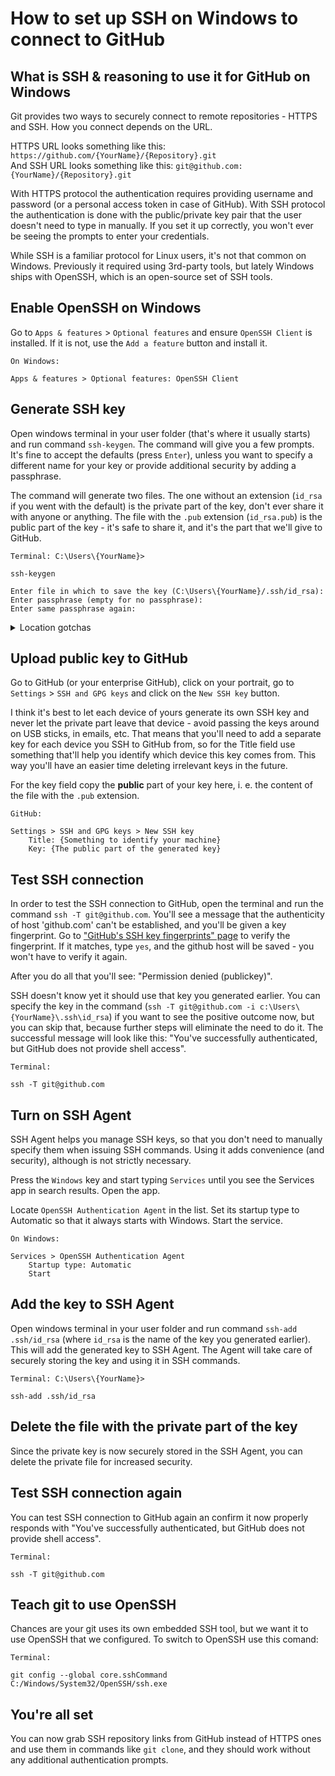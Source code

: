 # How to set up SSH on Windows to connect to GitHub

## What is SSH & reasoning to use it for GitHub on Windows

Git provides two ways to securely connect to remote repositories - HTTPS and SSH. How you connect depends on the URL.

HTTPS URL looks something like this: `https://github.com/{YourName}/{Repository}.git`  
And SSH URL looks something like this: `git@github.com:{YourName}/{Repository}.git`

With HTTPS protocol the authentication requires providing username and password (or a personal access token in case of GitHub).
With SSH protocol the authentication is done with the public/private key pair that the user doesn't need to type in manually. If you set it up correctly, you won't ever be seeing the prompts to enter your credentials.

While SSH is a familiar protocol for Linux users, it's not that common on Windows. Previously it required using 3rd-party tools, but lately Windows ships with OpenSSH, which is an open-source set of SSH tools.

## Enable OpenSSH on Windows

Go to `Apps & features` > `Optional features` and ensure `OpenSSH Client` is installed. If it is not, use the `Add a feature` button and install it.

```
On Windows:

Apps & features > Optional features: OpenSSH Client
```

## Generate SSH key

Open windows terminal in your user folder (that's where it usually starts) and run command `ssh-keygen`.
The command will give you a few prompts. It's fine to accept the defaults (press `Enter`), unless you want to specify a different name for your key or provide additional security by adding a passphrase.

The command will generate two files. The one without an extension (`id_rsa` if you went with the default) is the private part of the key, don't ever share it with anyone or anything. The file with the `.pub` extension (`id_rsa.pub`) is the public part of the key - it's safe to share it, and it's the part that we'll give to GitHub.

```
Terminal: C:\Users\{YourName}> 

ssh-keygen

Enter file in which to save the key (C:\Users\{YourName}/.ssh/id_rsa): 
Enter passphrase (empty for no passphrase):
Enter same passphrase again:
```

<details>
<summary>Location gotchas</summary>

`%USERPROFILE%/.ssh` is the default location for SSH keys. If you've never generated SSH keys before, the `.ssh` folder probably doesnt exist yet.

If the `.ssh` folder doesn't exist and you answer to the location prompt with a relative path like `.ssh/github_rsa`, you'll likely get the error: 
```
"Saving key ".ssh/github_rsa" failed: No such file or directory"
```
One possible solution is to copy the suggested location exactly only replacing the file name, leaving the slashes as they are: `C:\Users\{YourName}/.ssh/github_rsa`. This will create the missing folder in the process. Or, you can create the `.ssh` folder manually, or accept the defaults and then delete the generated key and re-run with the relative path.

I'm not sure what's going with path resolution here. It's weird.
</details>

## Upload public key to GitHub

Go to GitHub (or your enterprise GitHub), click on your portrait, go to `Settings` > `SSH and GPG keys` and click on the `New SSH key` button. 

I think it's best to let each device of yours generate its own SSH key and never let the private part leave that device - avoid passing the keys around on USB sticks, in emails, etc. That means that you'll need to add a separate key for each device you SSH to GitHub from, so for the Title field use something that'll help you identify which device this key comes from. This way you'll have an easier time deleting irrelevant keys in the future.

For the key field copy the **public** part of your key here, i. e. the content of the file with the `.pub` extension.

```
GitHub:

Settings > SSH and GPG keys > New SSH key
    Title: {Something to identify your machine}
    Key: {The public part of the generated key}
```

## Test SSH connection

In order to test the SSH connection to GitHub, open the terminal and run the command `ssh -T git@github.com`.
You'll see a message that the authenticity of host 'github.com' can't be established, and you'll be given a key fingerprint. Go to ["GitHub's SSH key fingerprints" page](https://docs.github.com/en/authentication/keeping-your-account-and-data-secure/githubs-ssh-key-fingerprints) to verify the fingerprint. If it matches, type `yes`, and the github host will be saved - you won't have to verify it again.

After you do all that you'll see: "Permission denied (publickey)". 

SSH doesn't know yet it should use that key you generated earlier. You can specify the key in the command (`ssh -T git@github.com -i c:\Users\{YourName}\.ssh\id_rsa`) if you want to see the positive outcome now, but you can skip that, because further steps will eliminate the need to do it. The successful message will look like this: "You've successfully authenticated, but GitHub does not provide shell access".

```
Terminal:

ssh -T git@github.com
```

## Turn on SSH Agent
SSH Agent helps you manage SSH keys, so that you don't need to manually specify them when issuing SSH commands. Using it adds convenience (and security), although is not strictly necessary.

Press the `Windows` key and start typing `Services` until you see the Services app in search results. Open the app. 

Locate `OpenSSH Authentication Agent` in the list. Set its startup type to Automatic so that it always starts with Windows. Start the service.

```
On Windows:

Services > OpenSSH Authentication Agent
    Startup type: Automatic
    Start
```

## Add the key to SSH Agent
Open windows terminal in your user folder and run command `ssh-add .ssh/id_rsa` (where `id_rsa` is the name of the key you generated earlier). This will add the generated key to SSH Agent. The Agent will take care of securely storing the key and using it in SSH commands.

```
Terminal: C:\Users\{YourName}>

ssh-add .ssh/id_rsa
```

## Delete the file with the private part of the key

Since the private key is now securely stored in the SSH Agent, you can delete the private file for increased security.

## Test SSH connection again
You can test SSH connection to GitHub again an confirm it now properly responds with "You've successfully authenticated, but GitHub does not provide shell access".

```
Terminal:

ssh -T git@github.com
```

## Teach git to use OpenSSH

Chances are your git uses its own embedded SSH tool, but we want it to use OpenSSH that we configured. To switch to OpenSSH use this comand:
```
Terminal:

git config --global core.sshCommand C:/Windows/System32/OpenSSH/ssh.exe
```

## You're all set

You can now grab SSH repository links from GitHub instead of HTTPS ones and use them in commands like `git clone`, and they should work without any additional authentication prompts.
